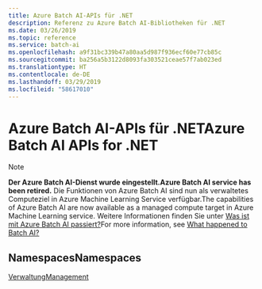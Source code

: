 ```yaml
---
title: Azure Batch AI-APIs für .NET
description: Referenz zu Azure Batch AI-Bibliotheken für .NET
ms.date: 03/26/2019
ms.topic: reference
ms.service: batch-ai
ms.openlocfilehash: a9f31bc339b47a80aa5d987f936ecf60e77cb85c
ms.sourcegitcommit: ba256a5b3122d8093fa303521ceae57f7ab023ed
ms.translationtype: HT
ms.contentlocale: de-DE
ms.lasthandoff: 03/29/2019
ms.locfileid: "58617010"
---
```

# <a name="azure-batch-ai-apis-for-net"></a><span data-ttu-id="f1e2c-103">Azure Batch AI-APIs für .NET</span><span class="sxs-lookup"><span data-stu-id="f1e2c-103">Azure Batch AI APIs for .NET</span></span>

>[!Note]
><span data-ttu-id="f1e2c-104">**Der Azure Batch AI-Dienst wurde eingestellt.**</span><span class="sxs-lookup"><span data-stu-id="f1e2c-104">**Azure Batch AI service has been retired.**</span></span> <span data-ttu-id="f1e2c-105">Die Funktionen von Azure Batch AI sind nun als verwaltetes Computeziel in Azure Machine Learning Service verfügbar.</span><span class="sxs-lookup"><span data-stu-id="f1e2c-105">The capabilities of Azure Batch AI are now available as a managed compute target in Azure Machine Learning service.</span></span> <span data-ttu-id="f1e2c-106">Weitere Informationen finden Sie unter [Was ist mit Azure Batch AI passiert?](https://aka.ms/batchai-retirement)</span><span class="sxs-lookup"><span data-stu-id="f1e2c-106">For more information, see [What happened to Batch AI?](https://aka.ms/batchai-retirement)</span></span>

## <a name="namespaces"></a><span data-ttu-id="f1e2c-107">Namespaces</span><span class="sxs-lookup"><span data-stu-id="f1e2c-107">Namespaces</span></span>

[<span data-ttu-id="f1e2c-108">Verwaltung</span><span class="sxs-lookup"><span data-stu-id="f1e2c-108">Management</span></span>](/dotnet/api/overview/azure/batchai/management)

